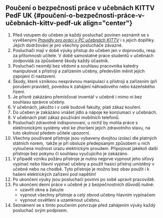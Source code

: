 ## Poučení o bezpečnosti práce v učebnách KITTV PedF UK {#poučení-o-bezpečnosti-práce-v-učebnách-kittv-pedf-uk align="center"}

1.  Před vstupem do učeben je každý posluchač povinen seznámit se s
    vyvěšenými *[Pravidly pro práci v PC učebnách
    KITTV](http://it.pedf.cuni.cz/index.php?menu=76)* i s jejich
    doplňky. Jejich dodržování je pro všechny posluchače závazné.
2.  Posluchači mají v době výuky přístup do učeben jen v doprovodu,
    resp. za přítomnosti učitele. V době samostatné práce studentů v
    učebnách zodpovídá za způsobené škody každý účastník.
3.  Posluchači nesmějí bez vědomí a souhlasu pracovníka katedry
    manipulovat s přístroji a zařízením učebny, především měnit jejich
    zapojení či nastavení.
4.  Škody, které vzniknou nesprávnou manipulací s přístroji a zařízením
    (při porušení pravidel), povedou k zahájení náhradového nebo
    kázeňského řízení.
5.  Je přísně zakázáno přemísťovat inventář v učebně i mimo ni bez
    souhlasu správce učebny.
6.  V učebnách, jakožto i v celé budově fakulty, platí zákaz kouření.
7.  Do učeben je zakázáno vnášet jídlo a nápoje ke konzumaci v učebnách.
8.  V učebnách platí zákaz používání mobilních telefonů.
9.  Posluchači zdravotně indisponovaní, u nichž by mohla práce s
    elektronickými systémy vést ke zhoršení jejich zdravotního stavu, na
    tuto okolnost předem učitele upozorní.
10. Všechny používané přístroje jsou vybaveny dvojitou izolací dle
    platných státních norem,  takže je při obsluze předepsaným způsobem
    u nich vyloučena možnost úrazu elektrickým proudem. Připojovat
    jakékoli další přístroje bez pokynu či souhlasu vyučujícího je
    zakázáno.
11. V případě vzniku požáru přístroje je nutno nejprve vypnout jeho
    síťový vypínač nebo hlavní vypínač učebny a použít hasicí přístroj
    umístěný v učebně nebo na chodbě. Tyto přístroje je možno bez obav
    použít i k hašení elektrických zařízení pod napětím!
12. Po ukončení výuky jsou posluchači povinni po sobě upravit
    pracoviště.
13. Po ukončení denní práce v učebně je z bezpečnostních důvodů nutné:
    -   uzavřít okna a žaluzie
    -   vypnout všechny přístroje a celý obvod učebny hlavním vypínačem 
    -   vypnout osvětlení a uzamknout učebnu.
14. Seznámení se s tímto poučením potvrzuje před zahájením výuky každý
    posluchač svým podpisem.
